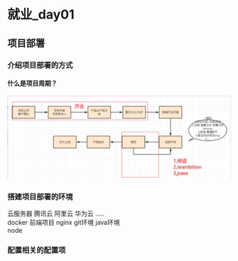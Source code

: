 # 就业_day01

## 项目部署

### 介绍项目部署的方式

#### 什么是项目周期？

![image-20210402094104468](typora-user-images\image-20210402094104468.png)

### 搭建项目部署的环境

云服务器 腾讯云 阿里云 华为云 .....  
			docker
			前端项目
			nginx
			git环境
			java环境	
			node

### 配置相关的配置项